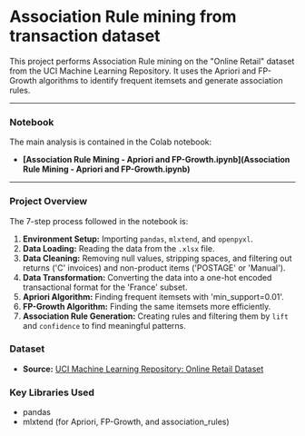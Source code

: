 # Association Rule mining from transaction dataset

This project performs Association Rule mining on the "Online Retail" dataset from the UCI Machine Learning Repository. It uses the Apriori and FP-Growth algorithms to identify frequent itemsets and generate association rules.

---

### Notebook

The main analysis is contained in the Colab notebook:

* **[Association Rule Mining -  Apriori and FP-Growth.ipynb](Association Rule Mining -  Apriori and FP-Growth.ipynb)**

---

### Project Overview

The 7-step process followed in the notebook is:
1.  **Environment Setup:** Importing `pandas`, `mlxtend`, and `openpyxl`.
2.  **Data Loading:** Reading the data from the `.xlsx` file.
3.  **Data Cleaning:** Removing null values, stripping spaces, and filtering out returns ('C' invoices) and non-product items ('POSTAGE' or 'Manual').
4.  **Data Transformation:** Converting the data into a one-hot encoded transactional format for the 'France' subset.
5.  **Apriori Algorithm:** Finding frequent itemsets with 'min_support=0.01'.
6.  **FP-Growth Algorithm:** Finding the same itemsets more efficiently.
7.  **Association Rule Generation:** Creating rules and filtering them by `lift` and `confidence` to find meaningful patterns.

### Dataset
* **Source:** [UCI Machine Learning Repository: Online Retail Dataset](https://archive.ics.uci.edu/dataset/352/online+retail)

### Key Libraries Used
* pandas
* mlxtend (for Apriori, FP-Growth, and association_rules)
